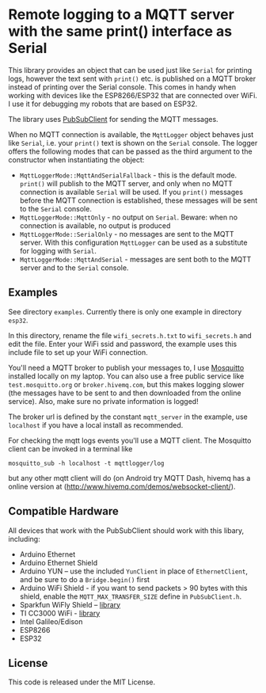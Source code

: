 # Remote logging to a MQTT server with the same print() interface as Serial

This library provides an object that can be used just like `Serial` for printing logs, 
however the text sent with `print()` etc. is published on a MQTT broker instead of 
printing over the Serial console. This comes in handy when working with devices like the 
ESP8266/ESP32 that are connected over WiFi. I use it for debugging my robots
that are based on ESP32.

The library uses [PubSubClient](https://github.com/knolleary/pubsubclient) for sending
the MQTT messages.

When no MQTT connection is available, the `MqttLogger` object behaves just like 
`Serial`, i.e. your `print()` text is shown on the `Serial` console. The logger offers
the following modes that can be passed as the third argument to the constructor
when instantiating the object:

* `MqttLoggerMode::MqttAndSerialFallback` - this is the default mode. `print()` will
  publish to the MQTT server, and only when no MQTT connection is available `Serial` 
  will be used. If you `print()` messages before the MQTT connection is established,
  these messages will be sent to the `Serial` console. 
* `MqttLoggerMode::MqttOnly` - no output on `Serial`. Beware: when no connection is 
  available, no output is produced
* `MqttLoggerMode::SerialOnly` - no messages are sent to the MQTT server. With this
  configuration `MqttLogger` can be used as a substitute for logging with `Serial`. 
* `MqttLoggerMode::MqttAndSerial` - messages are sent both to the MQTT server and to
  the `Serial` console. 

## Examples

See directory `examples`. Currently there is only one example in directory `esp32`.

In this directory, rename the file `wifi_secrets.h.txt` to `wifi_secrets.h` 
and edit the file. Enter your WiFi ssid and password, the example uses this
include file to set up your WiFi connection.

You'll need a MQTT broker to publish your messages to, I use [Mosquitto](https://mosquitto.org/) 
installed locally on my laptop. You can also use a free public service like 
`test.mosquitto.org` or `broker.hivemq.com`, but this makes logging slower 
(the messages have to be sent to and then downloaded from the online service). Also,
make sure no private information is logged!

The broker url is defined by the constant `mqtt_server` in the example, use
`localhost` if you have a local install as recommended.

For checking the mqtt logs events you'll use a MQTT client. The Mosquitto client 
can be invoked in a terminal like

    mosquitto_sub -h localhost -t mqttlogger/log

but any other mqtt client will do (on Android try MQTT Dash, hivemq has a online
version at (http://www.hivemq.com/demos/websocket-client/).

## Compatible Hardware

All devices that work with the PubSubClient should work with this libary, including:

 - Arduino Ethernet
 - Arduino Ethernet Shield
 - Arduino YUN – use the included `YunClient` in place of `EthernetClient`, and
   be sure to do a `Bridge.begin()` first
 - Arduino WiFi Shield - if you want to send packets > 90 bytes with this shield,
   enable the `MQTT_MAX_TRANSFER_SIZE` define in `PubSubClient.h`.
 - Sparkfun WiFly Shield – [library](https://github.com/dpslwk/WiFly)
 - TI CC3000 WiFi - [library](https://github.com/sparkfun/SFE_CC3000_Library)
 - Intel Galileo/Edison
 - ESP8266
 - ESP32

## License

This code is released under the MIT License.